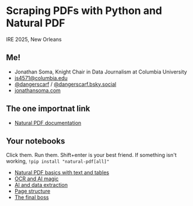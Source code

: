 # Scraping PDFs with Python and Natural PDF

IRE 2025, New Orleans

## Me!

- Jonathan Soma, Knight Chair in Data Journalism at Columbia University
- [js4571@columbia.edu](mailto:js4571@columbia.edu)
- [@dangerscarf](https://x.com/dangerscarf) / [@dangerscarf.bsky.social](https://bsky.app/profile/dangerscarf.bsky.social)
- [jonathansoma.com](https://jonathansoma.com/)

## The one importnat link

- [Natural PDF documentation](https://jsoma.github.io/natural-pdf/)

## Your notebooks

Click them. Run them. Shift+enter is your best friend. If something isn't working, `!pip install "natural-pdf[all]"`

- [Natural PDF basics with text and tables](xxx)
- [OCR and AI magic](xxx)
- [AI and data extraction](xxx)
- [Page structure](xxx)
- [The final boss](xxx)

